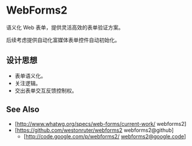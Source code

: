 
# WebForms2

语义化 Web 表单，提供灵活高效的表单验证方案。

后续考虑提供自动化富媒体表单控件自动初始化。

## 设计思想
* 表单语义化。
* 关注逻辑。
* 交出表单交互反馈控制权。

## See Also
* [http://www.whatwg.org/specs/web-forms/current-work/ webforms2]
* [https://github.com/westonruter/webforms2 webforms2@github]
    * [http://code.google.com/p/webforms2/ webforms2@google.code]
